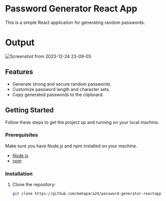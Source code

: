 # Password Generator React App

This is a simple React application for generating random passwords.

# Output


![Screenshot from 2023-12-24 23-09-05](https://github.com/mahapara24/password-generator-reactapp/assets/92634034/8279ba80-0fc5-439a-b423-8755101c7cbc)



## Features

- Generate strong and secure random passwords.
- Customize password length and character sets.
- Copy generated passwords to the clipboard.

## Getting Started

Follow these steps to get the project up and running on your local machine.

### Prerequisites

Make sure you have Node.js and npm installed on your machine.

- [Node.js](https://nodejs.org/)
- [npm](https://www.npmjs.com/)

### Installation

1. Clone the repository:

   ```bash
   git clone https://github.com/mahapara24/password-generator-reactapp.git
